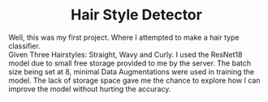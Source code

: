 <center><h1>Hair Style Detector</h1></center>

<p>Well, this was my first project. Where I attempted to make a hair type classifier.<br> Given Three Hairstyles: Straight, Wavy and Curly. I used the ResNet18 model due to small free storage provided to me by the server. The batch size being set at 8, minimal Data Augmentations were used in training the model. The lack of storage space gave me the chance to explore how I can improve the model without hurting the accuracy.</p>
